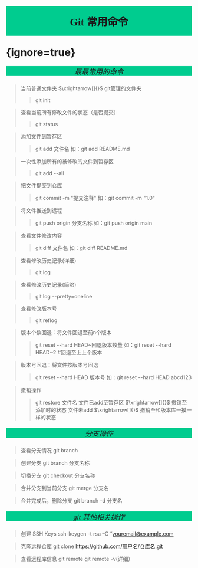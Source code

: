 # <p style='text-align:center;font-family:Verdana;font-weight:600;background-color:#00cc8f;vertical-align:middle;padding:20px;margin-top:60px'>Git 常用命令</p> {ignore=true}


##### <p style='text-align:center;font-size:19px;font-family:Verdana;font-weight:600;font-weight:1;background-color:#00cc8f;vertical-align:middle;padding:0px;margin-top:0px'>最最常用的命令</p>
>当前普通文件夹 $\xrightarrow[]{}$ git管理的文件夹
>>git init

>查看当前所有修改文件的状态（是否提交）
>>git status

>添加文件到暂存区
>>git add 文件名
如：git add README.md

>一次性添加所有的被修改的文件到暂存区
>>git add --all


>把文件提交到仓库
>>git commit -m "提交注释"
如：git commit -m "1.0"

>将文件推送到远程
>>git push origin 分支名称
如：git push origin main 

>查看文件修改内容
>>git diff 文件名
如：git diff README.md

>查看修改历史记录(详细)
>>git log

>查看修改历史记录(简略)
>>git log --pretty=oneline

>查看修改版本号
>>git reflog

>版本个数回退：将文件回退至前n个版本
>>git reset --hard HEAD~回退版本数量 
如：git reset --hard HEAD~2 #回退至上上个版本

>版本号回退：将文件按版本号回退
>>git reset --hard HEAD 版本号
如：git reset --hard HEAD abcd123

>撤销操作
>>git restore 文件名
文件已add至暂存区 $\xrightarrow[]{}$ 撤销至添加时的状态
文件未add $\xrightarrow[]{}$ 撤销至和版本库一摸一样的状态


##### <p style='text-align:center;font-size:19px;font-family:Verdana;font-weight:600;font-weight:1;background-color:#00cc8f;vertical-align:middle;padding:0px;margin-top:0px'>分支操作</p>

>查看分支情况
git branch

>创建分支
git branch 分支名称

>切换分支
git checkout 分支名称

>合并分支到当前分支
git merge 分支名

>合并完成后，删除分支
git branch -d 分支名


##### <p style='text-align:center;font-size:19px;font-family:Verdana;font-weight:600;font-weight:1;background-color:#00cc8f;vertical-align:middle;padding:0px;margin-top:0px'>git 其他相关操作</p>

>创建 SSH Keys
ssh-keygen -t rsa –C “youremail@example.com

>克隆远程仓库
git clone https://github.com/用户名/仓库名.git

>查看远程库信息
git remote
git remote -v(详细）






